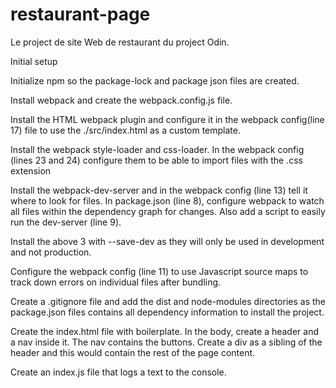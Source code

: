 # restaurant-page
Le project de site Web de restaurant du project Odin.


Initial setup

Initialize npm so the package-lock
and package json files are created.

Install webpack and create the
webpack.config.js file.

Install the HTML webpack plugin
and configure it in the webpack
config(line 17) file to use the 
./src/index.html as a custom 
template.

Install the webpack style-loader
and css-loader. In the webpack
config (lines 23 and 24) configure 
them to be able to import files 
with the .css extension

Install the webpack-dev-server
and in the webpack config (line 13)
tell it where to look for files.
In package.json (line 8), configure 
webpack to watch all files within the 
dependency graph for changes. Also
add a script to easily run the
dev-server (line 9).

Install the above 3 with --save-dev
as they will only be used in
development and not production.

Configure the webpack config (line 11)
to use Javascript source maps
to track down errors on individual
files after bundling.

Create a .gitignore file and add
the dist and node-modules directories
as the package.json files contains
all dependency information to
install the project.

Create the index.html file with
boilerplate. In the body, create
a header and a nav inside it. The nav 
contains the buttons. Create a div
as a sibling of the header and this
would contain the rest of the page 
content.

Create an index.js file that logs
a text to the console.


